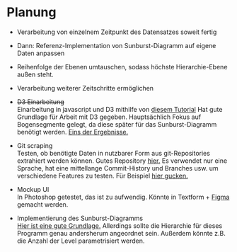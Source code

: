 # Planung

- Verarbeitung von einzelnem Zeitpunkt des Datensatzes soweit fertig
- Dann: Referenz-Implementation von Sunburst-Diagramm auf eigene Daten anpassen
- Reihenfolge der Ebenen umtauschen, sodass höchste Hierarchie-Ebene außen steht.
- Verarbeitung weiterer Zeitschritte ermöglichen


- ~~D3 Einarbeitung~~  
  Einarbeitung in javascript und D3 mithilfe von [diesem Tutorial](https://youtu.be/xkBheRZTkaw?si=9wbG6xvtOIbCFZ8w)
  Hat gute Grundlage für Arbeit mit D3 gegeben. Hauptsächlich Fokus auf Bogensegmente gelegt, da diese später für das Sunburst-Diagramm benötigt werden. [Eins der Ergebnisse.](https://vizhub.com/n-boudaya/815b09be96e8430592b357a7217a2598)
- Git scraping  
    Testen, ob benötigte Daten in nutzbarer Form aus git-Repositories extrahiert werden können. Gutes Repository [hier.](https://github.com/d3/d3-shape?tab=readme-ov-file) Es verwendet nur eine Sprache, hat eine mittellange Commit-History und Branches usw. um verschiedene Features zu testen. Für Beispiel [hier gucken.](https://stackoverflow.com/questions/51131530/export-all-commits-into-zip-files-or-directories)
- Mockup UI  
    In Photoshop getestet, das ist zu aufwendig. Könnte in Textform + [Figma](https://www.figma.com/) gemacht werden.
- Implementierung des Sunburst-Diagramms  
    [Hier ist eine gute Grundlage.](https://observablehq.com/@d3/zoomable-sunburst?intent=fork) Allerdings sollte die Hierarchie für dieses Programm genau andersherum angeordnet sein. Außerdem könnte z.B. die Anzahl der Level parametrisiert werden.